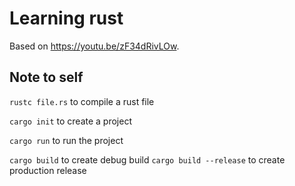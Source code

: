 # Learning rust

Based on https://youtu.be/zF34dRivLOw.

## Note to self

`rustc file.rs` to compile a rust file

`cargo init` to create a project

`cargo run` to run the project

`cargo build` to create debug build
`cargo build --release` to create production release
